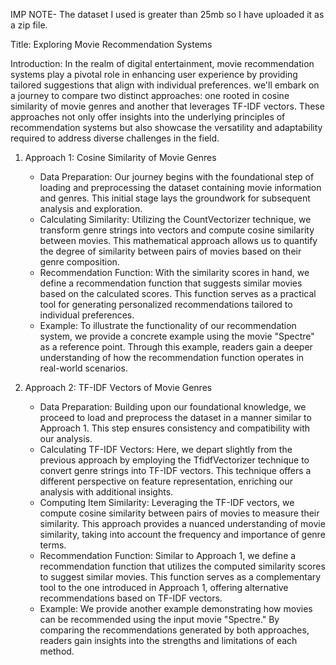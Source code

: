 IMP NOTE- The dataset I used is greater than 25mb so I have uploaded it as a zip file.

Title: Exploring Movie Recommendation Systems

Introduction:
In the realm of digital entertainment, movie recommendation systems play a pivotal role in enhancing user experience by providing tailored suggestions that align with individual preferences. we'll embark on a journey to compare two distinct approaches: one rooted in cosine similarity of movie genres and another that leverages TF-IDF vectors. These approaches not only offer insights into the underlying principles of recommendation systems but also showcase the versatility and adaptability required to address diverse challenges in the field.

1. Approach 1: Cosine Similarity of Movie Genres
   - Data Preparation: Our journey begins with the foundational step of loading and preprocessing the dataset containing movie information and genres. This initial stage lays the groundwork for subsequent analysis and exploration.
   - Calculating Similarity: Utilizing the CountVectorizer technique, we transform genre strings into vectors and compute cosine similarity between movies. This mathematical approach allows us to quantify the degree of similarity between pairs of movies based on their genre composition.
   - Recommendation Function: With the similarity scores in hand, we define a recommendation function that suggests similar movies based on the calculated scores. This function serves as a practical tool for generating personalized recommendations tailored to individual preferences.
   - Example: To illustrate the functionality of our recommendation system, we provide a concrete example using the movie "Spectre" as a reference point. Through this example, readers gain a deeper understanding of how the recommendation function operates in real-world scenarios.

2. Approach 2: TF-IDF Vectors of Movie Genres
   - Data Preparation: Building upon our foundational knowledge, we proceed to load and preprocess the dataset in a manner similar to Approach 1. This step ensures consistency and compatibility with our analysis.
   - Calculating TF-IDF Vectors: Here, we depart slightly from the previous approach by employing the TfidfVectorizer technique to convert genre strings into TF-IDF vectors. This technique offers a different perspective on feature representation, enriching our analysis with additional insights.
   - Computing Item Similarity: Leveraging the TF-IDF vectors, we compute cosine similarity between pairs of movies to measure their similarity. This approach provides a nuanced understanding of movie similarity, taking into account the frequency and importance of genre terms.
   - Recommendation Function: Similar to Approach 1, we define a recommendation function that utilizes the computed similarity scores to suggest similar movies. This function serves as a complementary tool to the one introduced in Approach 1, offering alternative recommendations based on TF-IDF vectors.
   - Example: We provide another example demonstrating how movies can be recommended using the input movie "Spectre." By comparing the recommendations generated by both approaches, readers gain insights into the strengths and limitations of each method.





